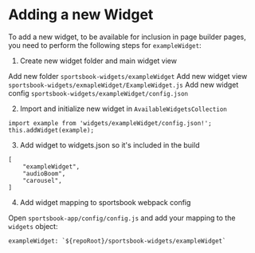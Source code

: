 Adding a new Widget
===================


To add a new widget, to be available for inclusion in page builder pages, you need to perform the following steps for `exampleWidget`:

1. Create new widget folder and main widget view

Add new folder `sportsbook-widgets/exampleWidget`
Add new widget view `sportsbook-widgets/exmapleWidget/ExampleWidget.js`
Add new widget config `sportsbook-widgets/exampleWidget/config.json`

2. Import and initialize new widget in `AvailableWidgetsCollection`

`import example from 'widgets/exampleWidget/config.json!';`
`this.addWidget(example);`

3. Add widget to widgets.json so it's included in the build

```
[
	"exampleWidget",
	"audioBoom",
	"carousel",
]
```

4. Add widget mapping to sportsbook webpack config

Open `sportsbook-app/config/config.js` and add your mapping to the `widgets` object:

	exampleWidget: `${repoRoot}/sportsbook-widgets/exampleWidget`
